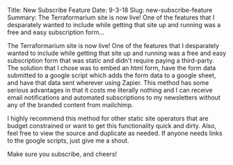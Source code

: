 Title: New Subscribe Feature
Date: 9-3-18
Slug: new-subscribe-feature
Summary: The Terraformarium site is now live! One of the features that I desparately wanted to include while getting that site up and running was a free and easy subscription form...

The Terraformarium site is now live! One of the features that I desparately wanted to include while getting that site up and running was a free and easy subscription form that was static and didn't require paying a third-party. The solution that I chose was to embed an html form, have the form data submitted to a google script which adds the form data to a google sheet, and have that data sent wherever using Zapier. This method has some serious advantages in that it costs me literally nothing and I can receive email notifications and automated subscriptions to my newsletters without any of the branded content from mailchimp.

I highly recommend this method for other static site operators that are budget constrained or want to get this functionality quick and dirty. Also, feel free to view the source and duplicate as needed. If anyone needs links to the google scripts, just give me a shout.

Make sure you subscribe, and cheers!
